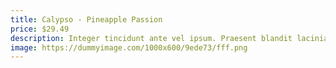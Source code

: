 ```yaml
---
title: Calypso - Pineapple Passion
price: $29.49
description: Integer tincidunt ante vel ipsum. Praesent blandit lacinia erat. Vestibulum sed magna at nunc commodo placerat.
image: https://dummyimage.com/1000x600/9ede73/fff.png
---
```

